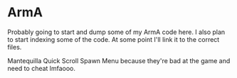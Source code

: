 # ArmA
Probably going to start and dump some of my ArmA code here.
I also plan to start indexing some of the code. At some point I'll link it to the correct files. 

Mantequilla Quick Scroll Spawn Menu because they're bad at the game and need to cheat lmfaooo.
